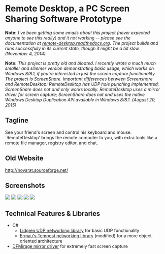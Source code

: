 Remote Desktop, a PC Screen Sharing Software Prototype
========================================================

**Note:** *I've been getting some emails about this project (never expected anyone to see this really) and it not working -- please see the documentation at [remote-desktop.readthedocs.org](http://remote-desktop.readthedocs.org/en/latest/). The project builds and runs successfully in its current state, though it might be a bit slow. (November 4, 2014)*

**Note:** *This project is pretty old and bloated. I recently wrote a much much smaller and slimmer version demonstrating basic usage, which works on Windows 8/8.1, if you're interested in just the screen capture functionality. The project is [ScreenShare](https://github.com/jasonpang/screenshare). Important differences between Screenshare and RemoteDesktop: RemoteDesktop has UDP hole punching implemented; ScreenShare does not and only works locally. RemoteDesktop uses a mirror driver for screen capture; ScreenShare does not and uses the native Windows Desktop Duplication API available in Windows 8/8.1. (August 20, 2015)*

Tagline
-------
See your friend's screen and control his keyboard and mouse. `RemoteDesktop' brings the remote computer to you, with extra tools like a remote file manager, registry editor, and chat.


Old Website
------------

http://novarat.sourceforge.net/

Screenshots
----------
![](http://novarat.sourceforge.net/screenies/IntroducerMain.png)
![](http://novarat.sourceforge.net/screenies/IntroducerLog.png)
![](http://novarat.sourceforge.net/screenies/Server.png)
![](http://novarat.sourceforge.net/screenies/Client.png)
![](http://novarat.sourceforge.net/screenies/RemoteDesktop.png)

Technical Features & Libraries
----------

* C#
  * [Lidgren UDP networking library](https://code.google.com/p/lidgren-network-gen3/) for basic UDP functionality
  * [Ermau's Tempest networking library](https://github.com/ermau/Tempest) (modified) for a more object-oriented architecture
* [DFMirage mirror driver](http://www.demoforge.com/dfmirage.htm) for extremely fast screen capture

